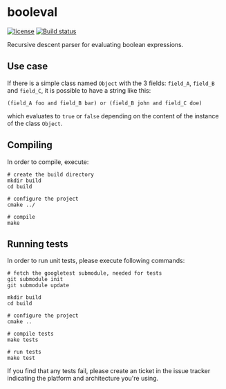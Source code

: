 # booleval

[![license](https://img.shields.io/badge/license-MIT-brightgreen.svg?style=flat)](https://github.com/m-peko/booleval/blob/master/LICENSE) [![Build status](https://ci.appveyor.com/api/projects/status/gusrrn0mn67q2yaj?svg=true)](https://ci.appveyor.com/project/m-peko/booleval)

Recursive descent parser for evaluating boolean expressions.

## Use case

If there is a simple class named `Object` with the 3 fields: `field_A`, `field_B` and `field_C`, it is possible to have a string like this:

`(field_A foo and field_B bar) or (field_B john and field_C doe)`

which evaluates to `true` or `false` depending on the content of the instance of the class `Object`.

## Compiling

In order to compile, execute:

```Shell
# create the build directory
mkdir build
cd build

# configure the project
cmake ../

# compile
make
```

## Running tests

In order to run unit tests, please execute following commands:

```Shell
# fetch the googletest submodule, needed for tests
git submodule init
git submodule update

mkdir build
cd build

# configure the project
cmake ..

# compile tests
make tests

# run tests
make test
```

If you find that any tests fail, please create an ticket in the
issue tracker indicating the platform and architecture you're using.
